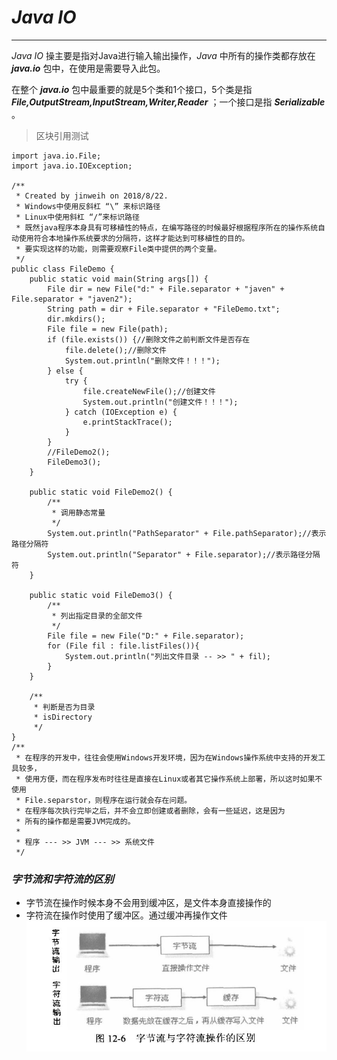 # *Java IO* #
***

*Java IO* 操主要是指对Java进行输入输出操作，*Java* 中所有的操作类都存放在 ***java.io*** 包中，在使用是需要导入此包。

在整个 ***java.io*** 包中最重要的就是5个类和1个接口，5个类是指 ***File,OutputStream,InputStream,Writer,Reader*** ；一个接口是指 ***Serializable*** 。
   
   
>区块引用测试   

	import java.io.File;
	import java.io.IOException;
	
	/**
	 * Created by jinweih on 2018/8/22.
	 * Windows中使用反斜杠 “\” 来标识路径
	 * Linux中使用斜杠 “/”来标识路径
	 * 既然java程序本身具有可移植性的特点，在编写路径的时候最好根据程序所在的操作系统自动使用符合本地操作系统要求的分隔符，这样才能达到可移植性的目的。
	 * 要实现这样的功能，则需要观察File类中提供的两个变量。
	 */
	public class FileDemo {
	    public static void main(String args[]) {
	        File dir = new File("d:" + File.separator + "javen" + File.separator + "javen2");
	        String path = dir + File.separator + "FileDemo.txt";
	        dir.mkdirs();
	        File file = new File(path);
	        if (file.exists()) {//删除文件之前判断文件是否存在
	            file.delete();//删除文件
	            System.out.println("删除文件！！！");
	        } else {
	            try {
	                file.createNewFile();//创建文件
	                System.out.println("创建文件！！！");
	            } catch (IOException e) {
	                e.printStackTrace();
	            }
	        }
	        //FileDemo2();
	        FileDemo3();
	    }
	
	    public static void FileDemo2() {
	        /**
	         * 调用静态常量
	         */
	        System.out.println("PathSeparator" + File.pathSeparator);//表示路径分隔符
	        System.out.println("Separator" + File.separator);//表示路径分隔符
	    }
	
	    public static void FileDemo3() {
	        /**
	         * 列出指定目录的全部文件
	         */
	        File file = new File("D:" + File.separator);
	        for (File fil : file.listFiles()){
	            System.out.println("列出文件目录 -- >> " + fil);
	        }
	    }
	
	    /**
	     * 判断是否为目录
	     * isDirectory
	     */
	}
	/**
	 * 在程序的开发中，往往会使用Windows开发环境，因为在Windows操作系统中支持的开发工具较多，
	 * 使用方便，而在程序发布时往往是直接在Linux或者其它操作系统上部署，所以这时如果不使用
	 * File.separstor，则程序在运行就会存在问题。
	 * 在程序每次执行完毕之后，并不会立即创建或者删除，会有一些延迟，这是因为
	 * 所有的操作都是需要JVM完成的。
	 *
	 * 程序 --- >> JVM --- >> 系统文件
	 */
	

   
### *字节流和字符流的区别*
* 字节流在操作时候本身不会用到缓冲区，是文件本身直接操作的
* 字符流在操作时使用了缓冲区。通过缓冲再操作文件
![字节流与字符流的区别](image/1.JPG)